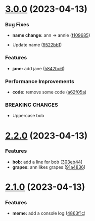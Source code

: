 # [3.0.0](https://github.com/wsuwebteam/wsuwp-plugin-workflow-test/compare/v2.2.0...v3.0.0) (2023-04-13)


### Bug Fixes

* **name change:** ann -> annie ([f109685](https://github.com/wsuwebteam/wsuwp-plugin-workflow-test/commit/f1096850865e7c7d4a689ca461dd6c1e48846bdd))


* Update name ([9522bb1](https://github.com/wsuwebteam/wsuwp-plugin-workflow-test/commit/9522bb1750dec4a0c4c74107d308dfc608f95617))


### Features

* **jane:** add jane ([5842bc6](https://github.com/wsuwebteam/wsuwp-plugin-workflow-test/commit/5842bc652083a65bdc21925daaf6397282b7f09f))


### Performance Improvements

* **code:** remove some code ([a62f05a](https://github.com/wsuwebteam/wsuwp-plugin-workflow-test/commit/a62f05a36617195cfaafbfc79abfe65e666dc59a))


### BREAKING CHANGES

* Uppercase bob

# [2.2.0](https://github.com/wsuwebteam/wsuwp-plugin-workflow-test/compare/v2.1.0...v2.2.0) (2023-04-13)


### Features

* **bob:** add a line for bob ([303eb44](https://github.com/wsuwebteam/wsuwp-plugin-workflow-test/commit/303eb44261f66d8d09f908fabdefae78613ad5eb))
* **grapes:** ann likes grapes ([91a4836](https://github.com/wsuwebteam/wsuwp-plugin-workflow-test/commit/91a483642c7c982087356591f66ad6259f59acc0))

# [2.1.0](https://github.com/wsuwebteam/wsuwp-plugin-workflow-test/compare/v2.0.0...v2.1.0) (2023-04-13)


### Features

* **meme:** add a console log ([4863f1c](https://github.com/wsuwebteam/wsuwp-plugin-workflow-test/commit/4863f1cca8f80d208372083928ecf8053fab73c0))

